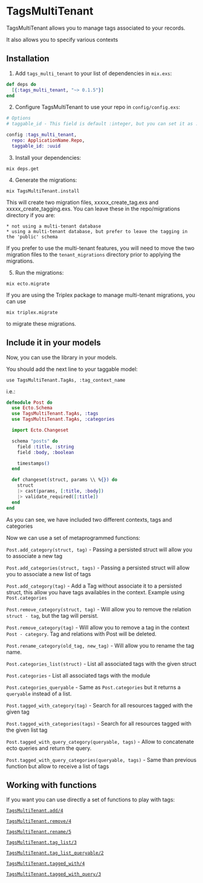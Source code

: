 # TagsMultiTenant

TagsMultiTenant allows you to manage tags associated to your records.

It also allows you to specify various contexts

## Installation

  1. Add `tags_multi_tenant` to your list of dependencies in `mix.exs`:

  ```elixir
  def deps do
    [{:tags_multi_tenant, "~> 0.1.5"}]
  end
  ```

  2. Configure TagsMultiTenant to use your repo in `config/config.exs`:

  ```elixir
  # Options
  # taggable_id - This field is default :integer, but you can set it as :uuid

  config :tags_multi_tenant,
    repo: ApplicationName.Repo,
    taggable_id: :uuid
  ```

  3. Install your dependencies:

  ```
  mix deps.get
  ```

  4. Generate the migrations:

  ```
  mix TagsMultiTenant.install
  ```
  
  This will create two migration files, xxxxx\_create\_tag.exs and xxxxx\_create\_tagging.exs.  You can leave    these in the repo/migrations directory if you are:
	
	* not using a multi-tenant database
	* using a multi-tenant database, but prefer to leave the tagging in the 'public' schema

  If you prefer to use the multi-tenant features, you will need to move the two migration files to the ```tenant_migrations``` directory prior to applying the migrations.

  5. Run the migrations:

  ```
  mix ecto.migrate
  ```
  
  If you are using the Triplex package to manage multi-tenant migrations, you can use 
  
  ```
  mix triplex.migrate
  ``` 
  to migrate these migrations.

## Include it in your models

Now, you can use the library in your models.

You should add the next line to your taggable model:

`use TagsMultiTenant.TagAs, :tag_context_name`

i.e.:

  ```elixir
  defmodule Post do
    use Ecto.Schema
    use TagsMultiTenant.TagAs, :tags
    use TagsMultiTenant.TagAs, :categories

    import Ecto.Changeset

    schema "posts" do
      field :title, :string
      field :body, :boolean

      timestamps()
    end

    def changeset(struct, params \\ %{}) do
      struct
      |> cast(params, [:title, :body])
      |> validate_required([:title])
    end
  end
  ```
As you can see, we have included two different contexts, tags and
categories

Now we can use a set of metaprogrammed functions:

`Post.add_category(struct, tag)` - Passing a persisted struct will
allow you to associate a new tag

`Post.add_categories(struct, tags)` - Passing a persisted struct will
allow you to associate a new list of tags

`Post.add_category(tag)` - Add a Tag without associate it to a persisted struct,
this allow you have tags availables in the context. Example using `Post.categories`

`Post.remove_category(struct, tag)` - Will allow you to remove the relation `struct - tag`,
but the tag will persist.

`Post.remove_category(tag)` - Will allow you to remove a tag in the context `Post - category`. Tag and relations with Post will be deleted.

`Post.rename_category(old_tag, new_tag)` - Will allow you to rename the tag name.

`Post.categories_list(struct)` - List all associated tags with the given
struct

`Post.categories` - List all associated tags with the module

`Post.categories_queryable` - Same as `Post.categories` but it returns a `queryable` instead of a list.

`Post.tagged_with_category(tag)` - Search for all resources tagged with
the given tag

`Post.tagged_with_categories(tags)` - Search for all resources tagged
with the given list tag

`Post.tagged_with_query_category(queryable, tags)` - Allow to
concatenate ecto queries and return the query.

`Post.tagged_with_query_categories(queryable, tags)` - Same than previous function but allow to receive a list of tags


## Working with functions

If you want you can use directly a set of functions to play with tags:

[`TagsMultiTenant.add/4`](https://hexdocs.pm/tags_multi_tenant/TagsMultiTenant.html#add/4)

[`TagsMultiTenant.remove/4`](https://hexdocs.pm/tags_multi_tenant/TagsMultiTenant.html#remove/4)

[`TagsMultiTenant.rename/5`](https://hexdocs.pm/tags_multi_tenant/TagsMultiTenant.html#rename/5)

[`TagsMultiTenant.tag_list/3`](https://hexdocs.pm/tags_multi_tenant/TagsMultiTenant.html#tag_list/3)

[`TagsMultiTenant.tag_list_queryable/2`](https://hexdocs.pm/tags_multi_tenant/TagsMultiTenant.html#tag_list_queryable/2)

[`TagsMultiTenant.tagged_with/4`](https://hexdocs.pm/tags_multi_tenant/TagsMultiTenant.html#tagged_with/4)

[`TagsMultiTenant.tagged_with_query/3`](https://hexdocs.pm/tags_multi_tenant/TagsMultiTenant.html#tagged_with_query/3)
